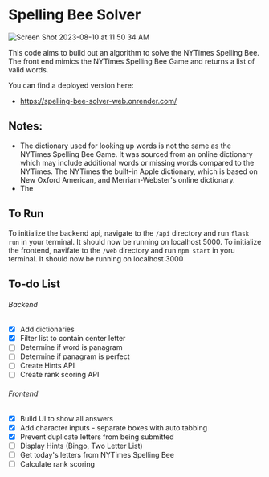 # Spelling Bee Solver
![Screen Shot 2023-08-10 at 11 50 34 AM](https://github.com/sevebarr/seve-demo-1/assets/27875899/9551a855-c259-492f-a1f4-72d189f485a7)

This code aims to build out an algorithm to solve the NYTimes Spelling Bee. The front end mimics the NYTimes Spelling Bee Game and returns a list of valid words.

You can find a deployed version here: 
- https://spelling-bee-solver-web.onrender.com/

## Notes:
- The dictionary used for looking up words is not the same as the NYTimes Spelling Bee Game. It was sourced from an online dictionary which may include additional words or missing words compared to the NYTimes. The NYTimes the built-in Apple dictionary, which is based on New Oxford American, and Merriam-Webster's online dictionary. 
- The 

## To Run
To initialize the backend api, navigate to the `/api` directory and run `flask run` in your terminal. It should now be running on localhost 5000. 
To initialize the frontend, navifate to the `/web` directory and run `npm start` in yoru terminal. It should now be running on localhost 3000


## To-do List
###### Backend

- [x] Add dictionaries
- [x] Filter list to contain center letter
- [ ] Determine if word is panagram
- [ ] Determine if panagram is perfect
- [ ] Create Hints API
- [ ] Create rank scoring API

###### Frontend

- [x] Build UI to show all answers
- [x] Add character inputs - separate boxes with auto tabbing
- [x] Prevent duplicate letters from being submitted
- [ ] Display Hints (Bingo, Two Letter List)
- [ ] Get today's letters from NYTimes Spelling Bee
- [ ] Calculate rank scoring
